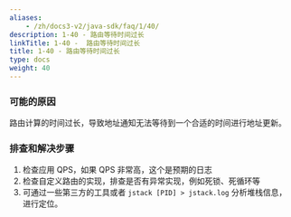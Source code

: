 ```yaml
---
aliases:
    - /zh/docs3-v2/java-sdk/faq/1/40/
description: 1-40 - 路由等待时间过长
linkTitle: 1-40 -  路由等待时间过长
title: 1-40 - 路由等待时间过长
type: docs
weight: 40
---
```



### 可能的原因

路由计算的时间过长，导致地址通知无法等待到一个合适的时间进行地址更新。

### 排查和解决步骤

1. 检查应用 QPS，如果 QPS 非常高，这个是预期的日志
2. 检查自定义路由的实现，排查是否有异常实现，例如死锁、死循环等
3. 可通过一些第三方的工具或者 `jstack [PID] > jstack.log` 分析堆栈信息，进行定位。